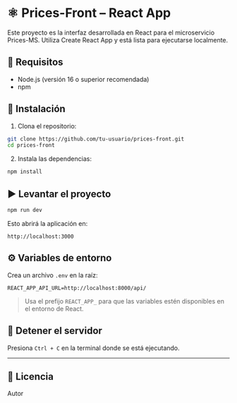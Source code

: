 # ⚛️ Prices-Front – React App

Este proyecto es la interfaz desarrollada en React para el microservicio Prices-MS. Utiliza Create React App y está lista para ejecutarse localmente.

## 🚀 Requisitos

- Node.js (versión 16 o superior recomendada)
- npm

## 🔧 Instalación

1. Clona el repositorio:

```bash
git clone https://github.com/tu-usuario/prices-front.git
cd prices-front
```

2. Instala las dependencias:

```bash
npm install
```

## ▶️ Levantar el proyecto

```bash
npm run dev
```

Esto abrirá la aplicación en:

```
http://localhost:3000
```

## ⚙️ Variables de entorno

Crea un archivo `.env` en la raíz:

```env
REACT_APP_API_URL=http://localhost:8000/api/
```

> Usa el prefijo `REACT_APP_` para que las variables estén disponibles en el entorno de React.

## 🛑 Detener el servidor

Presiona `Ctrl + C` en la terminal donde se está ejecutando.

---

## 📄 Licencia

Autor